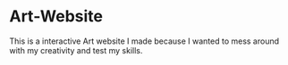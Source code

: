 # Art-Website

This is a interactive Art website I made because I wanted to mess around with my creativity and test my skills. 

